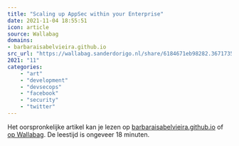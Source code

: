 ```yaml
---
title: "Scaling up AppSec within your Enterprise"
date: 2021-11-04 18:55:51
icon: article
source: Wallabag
domains:
- barbaraisabelvieira.github.io
src_url: "https://wallabag.sanderdorigo.nl/share/6184671eb98282.36717353"
2021: "11"
categories:
    - "art"
    - "development"
    - "devsecops"
    - "facebook"
    - "security"
    - "twitter"
---
```

Het oorspronkelijke artikel kan je lezen op [barbaraisabelvieira.github.io](https://barbaraisabelvieira.github.io/blogposts/security/software/devops/devsecops/2021/11/02/scaling-up-appsec.html) of [op Wallabag](https://wallabag.sanderdorigo.nl/share/6184671eb98282.36717353). De leestijd is ongeveer 18 minuten.